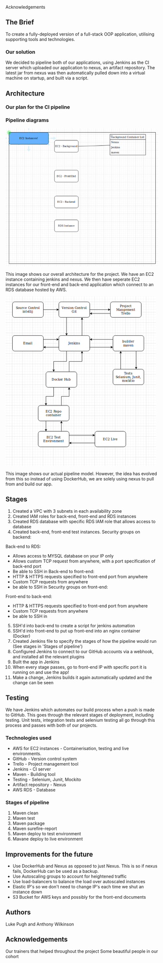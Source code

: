 
Acknowledgements

## The Brief
To create a fully-deployed version of a full-stack OOP application, utilising supporting tools and technologies.

### Our solution
We decided to pipeline both of our applications, using Jenkins as the CI server which uploaded our application to nexus, an artifact repository. The latest jar from nexus was then automatically pulled down into a virtual machine on startup, and built via a script. 

## Architecture

### Our plan for the CI pipeline
### Pipeline diagrams

![Architecture](https://github.com/LukeCharles555/bae-MMAManagement/blob/CI-pipeline/Documentation/OverallArchitecture.png)

This image shows our overall architecture for the project. We have an EC2 instance containing jenkins and nexus. We then have seperate EC2 instances for our front-end and back-end application which connect to an RDS database hosted by AWS.

![Pipeline](https://github.com/LukeCharles555/bae-MMAManagement/blob/CI-pipeline/Documentation/PipelineArchitecure.png)

This image shows our actual pipeline model. However, the idea has evolved from this so instead of using DockerHub, we are solely using nexus to pull from and build our app.

## Stages
1. Created a VPC with 3 subnets in each availability zone
2. Created IAM roles for back-end, front-end and RDS instances
3. Created RDS database with specific RDS IAM role that allows access to database
4. Created back-end, front-end test instances. Security groups on backend:

Back-end to RDS:
* Allows access to MYSQL database on your IP only
* Allows custom TCP request from anywhere, with a port specification of back-end port
* Be able to SSH in
Back-end to front-end:
* HTTP & HTTPS requests specified to front-end port from anywhere
* Custom TCP requests from anywhere
* be able to SSH in
Security groups on front-end:

Front-end to back-end:
* HTTP & HTTPS requests specified to front-end port from anywhere
* Custom TCP requests from anywhere
* be able to SSH in
5. SSH'd into back-end to create a script for jenkins automation
6. SSH'd into front-end to put up front-end into an nginx container (Docker)
7. Created Jenkins file to specify the stages of how the pipeline would run (See stages in 'Stages of pipeline')
8. Configured Jenkins to connect to our GitHub accounts via a webhook, and installed all the relevant plugins
9. Built the app in Jenkins
10. When every stage passes, go to front-end IP with specific port it is running on and use the app!
11. Make a change, Jenkins builds it again automatically updated and the change can be seen


## Testing

We have Jenkins which automates our build process when a push is made to GitHub. This goes through the relevant stages of deployment, including testing. Unit tests, integration tests and selenium testing all go through this process and passes with both of our projects. 


### Technologies used
* AWS for EC2 instances - Containerisation, testing and live environments.
* GitHub - Version control system
* Trello - Project management tool
* Jenkins - CI server
* Maven - Building tool
* Testing - Selenium, Junit, Mockito
* Artifact repository - Nexus
* AWS RDS - Database

### Stages of pipeline
1. Maven clean
2. Maven test
3. Maven package
4. Maven surefire-report
5. Maven deploy to test environment
6. Mavane deploy to live environment

## Improvements for the future
* Use DockerHub and Nexus as opposed to just Nexus. This is so if nexus fails, DockerHub can be used as a backup.
* Use Autoscaling groups to account for heightened traffic
* Use load-balancers to balance the load over autoscaled instances
* Elastic IP's so we don't need to change IP's each time we shut an instance down
* S3 Bucket for AWS keys and possibly for the front-end documents

## Authors
Luke Pugh and Anthony Wilkinson

## Acknowledgements
Our trainers that helped throughout the project 
Some beautiful people in our cohort
